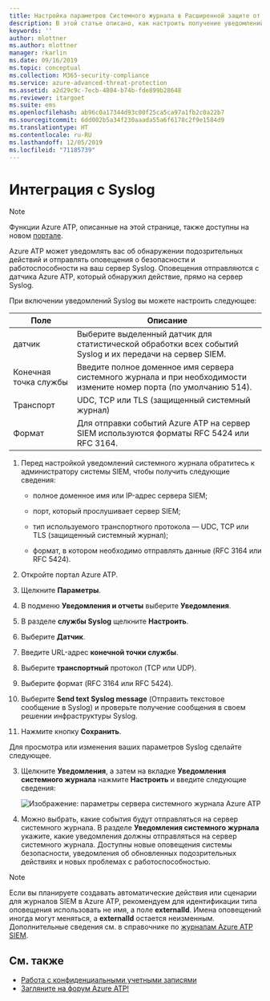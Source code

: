 ```yaml
---
title: Настройка параметров Системного журнала в Расширенной защите от угроз Azure | Документация Майкрософт
description: В этой статье описано, как настроить получение уведомлений Azure ATP о подозрительной активности (по электронной почте или с помощью пересылки событий Azure ATP)
keywords: ''
author: mlottner
ms.author: mlottner
manager: rkarlin
ms.date: 09/16/2019
ms.topic: conceptual
ms.collection: M365-security-compliance
ms.service: azure-advanced-threat-protection
ms.assetid: a2d29c9c-7ecb-4804-b74b-fde899b28648
ms.reviewer: itargoet
ms.suite: ems
ms.openlocfilehash: ab96c0a17344d93c00f25ca5ca97a1fb2c0a22b7
ms.sourcegitcommit: 6dd002b5a34f230aaada55a6f6178c2f9e1584d9
ms.translationtype: HT
ms.contentlocale: ru-RU
ms.lasthandoff: 12/05/2019
ms.locfileid: "71185739"
---
```

# <a name="integrate-with-syslog"></a>Интеграция с Syslog

> [!NOTE]
> Функции Azure ATP, описанные на этой странице, также доступны на новом [портале](https://portal.cloudappsecurity.com).

Azure ATP может уведомлять вас об обнаружении подозрительных действий и отправлять оповещения о безопасности и работоспособности на ваш сервер Syslog. Оповещения отправляются с датчика Azure ATP, который обнаружил действие, прямо на сервер Syslog. 


При включении уведомлений Syslog вы можете настроить следующее:

   |Поле|Описание|
   |---------|---------------|
   |датчик|Выберите выделенный датчик для статистической обработки всех событий Syslog и их передачи на сервер SIEM.|
   |Конечная точка службы|Введите полное доменное имя сервера системного журнала и при необходимости измените номер порта (по умолчанию 514).|
   |Транспорт|UDC, TCP или TLS (защищенный системный журнал)|
   |Формат|Для отправки событий Azure ATP на сервер SIEM используются форматы RFC 5424 или RFC 3164.|

1. Перед настройкой уведомлений системного журнала обратитесь к администратору системы SIEM, чтобы получить следующие сведения:

   -   полное доменное имя или IP-адрес сервера SIEM;

   -   порт, который прослушивает сервер SIEM;

   -   тип используемого транспортного протокола — UDC, TCP или TLS (защищенный системный журнал);

   -   формат, в котором необходимо отправлять данные (RFC 3164 или RFC 5424).

1. Откройте портал Azure ATP. 
2. Щелкните **Параметры**.
3. В подменю **Уведомления и отчеты** выберите **Уведомления**. 
1. В разделе **службы Syslog** щелкните **Настроить**.
1. Выберите **Датчик**. 
1. Введите URL-адрес **конечной точки службы**.
1. Выберите **транспортный** протокол (TCP или UDP). 
1. Выберите формат (RFC 3164 или RFC 5424). 
1. Выберите **Send text Syslog message** (Отправить текстовое сообщение в Syslog) и проверьте получение сообщения в своем решении инфраструктуры Syslog. 
1. Нажмите кнопку **Сохранить**. 

Для просмотра или изменения ваших параметров Syslog сделайте следующее.  

3. Щелкните **Уведомления**, а затем на вкладке **Уведомления системного журнала** нажмите **Настроить** и введите следующие сведения:

   ![Изображение: параметры сервера системного журнала Azure ATP](media/atp-syslog.png)

4. Можно выбрать, какие события будут отправляться на сервер системного журнала. В разделе **Уведомления системного журнала** укажите, какие уведомления должны отправляться на сервер системного журнала. Доступны новые оповещения системы безопасности, уведомления об обновленных подозрительных действиях и новых проблемах с работоспособностью.

> [!NOTE]
> Если вы планируете создавать автоматические действия или сценарии для журналов SIEM в Azure ATP, рекомендуем для идентификации типа оповещения использовать не имя, а поле **externalId**. Имена оповещений иногда могут меняться, а **externalId** остается неизменным. Дополнительные сведения см. в справочнике по [журналам Azure ATP SIEM](cef-format-sa.md). 


## <a name="see-also"></a>См. также

- [Работа с конфиденциальными учетными записями](sensitive-accounts.md)
- [Загляните на форум Azure ATP!](https://aka.ms/azureatpcommunity)
